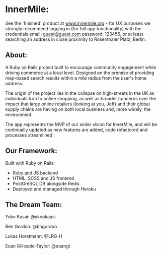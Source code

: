 # InnerMile: 

See the 'finished' product at www.innermile.org - for UX purposes we strongly recommend logging in (for full app functionality) with the credentials email: guest@guest.com password: 123456, or at least searching an address in close proximity to Rosenthaler Platz, Berlin.

## About:

A Ruby on Rails project built to encourage community engagement while driving commerce at a local level. Designed on the premise of providing map-based search results within a mile radius from the user's home address. 

The origin of the project lies in the collapse on high-streets in the UK as individuals turn to online shopping, as well as broader concerns over the impact that large online retailers (looking at you, Jeff) and their global supply chains are having on both local business and, more widely, the environment. 

The app represents the MVP of our wider vision for InnerMile, and will be continually updated as new features are added, code refactored and processes streamlined. 

## Our Framework:

Built with Ruby on Rails:

  - Ruby and JS backend
  - HTML, SCSS and JS frontend
  - PostGreSQL DB alongside Redis
  - Deployed and managed through Heroku
  
## The Dream Team:

Yoko Kasai: @ykookaasi

Ben Gordon: @bhgordon

Lukas Horstmann: @LRG-H

Euan Gillespie-Taylor: @euangt
  
